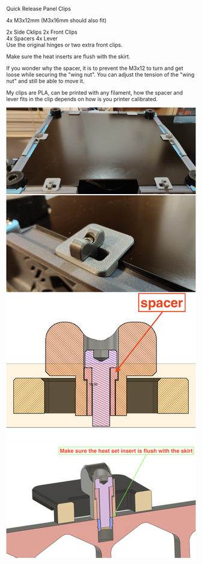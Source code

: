 Quick Release Panel Clips  

4x M3x12mm (M3x16mm should also fit)

2x Side Cklips 
2x Front Clips  
4x Spacers 
4x Lever  
Use the original hinges or two extra front clips.

Make sure the heat inserts are flush with the skirt.

If you wonder why the spacer, it is to prevent the M3x12 to turn and get loose while securing the "wing nut".
You can adjust the tension of the "wing nut" and still be able to move it.

My clips are PLA, can be printed with any filament, how the spacer and lever fits in the clip depends on how is you printer calibrated.

![PIC](Images/PIC1.png)
![PIC](Images/PIC3.png)
![PIC](Images/PIC2.png)
![PIC](Images/PIC4.png)
